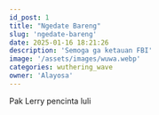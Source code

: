 ```yaml
---
id_post: 1
title: "Ngedate Bareng"
slug: 'ngedate-bareng'
date: 2025-01-16 18:21:26
description: 'Semoga ga ketauan FBI'
image: '/assets/images/wuwa.webp'
categories: wuthering_wave
owner: 'Alayosa'
---
```

Pak Lerry pencinta luli
